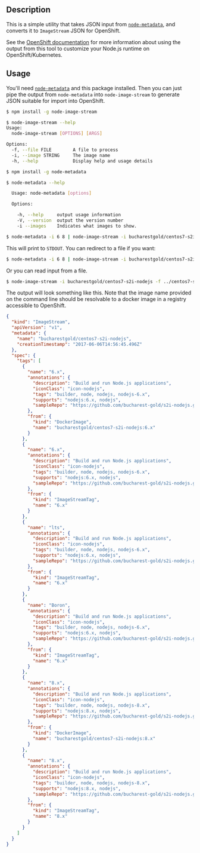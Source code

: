 ## Description

This is a simple utility that takes JSON input from 
[`node-metadata`](https://npmjs.com/package/node-metadata), and converts it
to `ImageStream` JSON for OpenShift.

See the [OpenShift documentation](https://docs.openshift.com/enterprise/3.2/dev_guide/managing_images.html#importing-tag-and-image-metadata)
for more information about using the output from this tool to customize your Node.js runtime on OpenShift/Kubernetes.

## Usage
You'll need [`node-metadata`](https://npmjs.com/package/node-metadata) and this package installed.
Then you can just pipe the output from `node-metadata` into `node-image-stream` to generate JSON
suitable for import into OpenShift.

```sh
$ npm install -g node-image-stream

$ node-image-stream --help
Usage:
  node-image-stream [OPTIONS] [ARGS]

Options:
  -f, --file FILE        A file to process
  -i, --image STRING     The image name
  -h, --help             Display help and usage details

$ npm install -g node-metadata

$ node-metadata --help

  Usage: node-metadata [options]

  Options:

    -h, --help     output usage information
    -V, --version  output the version number
    -i --images    Indicates what images to show.

$ node-metadata -i 6 8 | node-image-stream -i bucharestgold/centos7-s2i-nodejs
```

This will print to `STDOUT`. You can redirect to a file if you want:

```sh
$ node-metadata -i 6 8 | node-image-stream -i bucharestgold/centos7-s2i-nodejs > image-streams.json
```

Or you can read input from a file.

```sh
$ node-image-stream -i bucharestgold/centos7-s2i-nodejs -f ../centos7-s2i-nodejs/releases.json
```

The output will look something like this. Note that the image name provided on the command line should
be resolvable to a docker image in a registry accessible to OpenShift.

```json
{
  "kind": "ImageStream",
  "apiVersion": "v1",
  "metadata": {
    "name": "bucharestgold/centos7-s2i-nodejs",
    "creationTimestamp": "2017-06-06T14:56:45.496Z"
  },
  "spec": {
    "tags": [
      {
        "name": "6.x",
        "annotations": {
          "description": "Build and run Node.js applications",
          "iconClass": "icon-nodejs",
          "tags": "builder, node, nodejs, nodejs-6.x",
          "supports": "nodejs:6.x, nodejs",
          "sampleRepo": "https://github.com/bucharest-gold/s2i-nodejs.git"
        },
        "from": {
          "kind": "DockerImage",
          "name": "bucharestgold/centos7-s2i-nodejs:6.x"
        }
      },
      {
        "name": "6.x",
        "annotations": {
          "description": "Build and run Node.js applications",
          "iconClass": "icon-nodejs",
          "tags": "builder, node, nodejs, nodejs-6.x",
          "supports": "nodejs:6.x, nodejs",
          "sampleRepo": "https://github.com/bucharest-gold/s2i-nodejs.git"
        },
        "from": {
          "kind": "ImageStreamTag",
          "name": "6.x"
        }
      },
      {
        "name": "lts",
        "annotations": {
          "description": "Build and run Node.js applications",
          "iconClass": "icon-nodejs",
          "tags": "builder, node, nodejs, nodejs-6.x",
          "supports": "nodejs:6.x, nodejs",
          "sampleRepo": "https://github.com/bucharest-gold/s2i-nodejs.git"
        },
        "from": {
          "kind": "ImageStreamTag",
          "name": "6.x"
        }
      },
      {
        "name": "Boron",
        "annotations": {
          "description": "Build and run Node.js applications",
          "iconClass": "icon-nodejs",
          "tags": "builder, node, nodejs, nodejs-6.x",
          "supports": "nodejs:6.x, nodejs",
          "sampleRepo": "https://github.com/bucharest-gold/s2i-nodejs.git"
        },
        "from": {
          "kind": "ImageStreamTag",
          "name": "6.x"
        }
      },
      {
        "name": "8.x",
        "annotations": {
          "description": "Build and run Node.js applications",
          "iconClass": "icon-nodejs",
          "tags": "builder, node, nodejs, nodejs-8.x",
          "supports": "nodejs:8.x, nodejs",
          "sampleRepo": "https://github.com/bucharest-gold/s2i-nodejs.git"
        },
        "from": {
          "kind": "DockerImage",
          "name": "bucharestgold/centos7-s2i-nodejs:8.x"
        }
      },
      {
        "name": "8.x",
        "annotations": {
          "description": "Build and run Node.js applications",
          "iconClass": "icon-nodejs",
          "tags": "builder, node, nodejs, nodejs-8.x",
          "supports": "nodejs:8.x, nodejs",
          "sampleRepo": "https://github.com/bucharest-gold/s2i-nodejs.git"
        },
        "from": {
          "kind": "ImageStreamTag",
          "name": "8.x"
        }
      }
    ]
  }
}
```